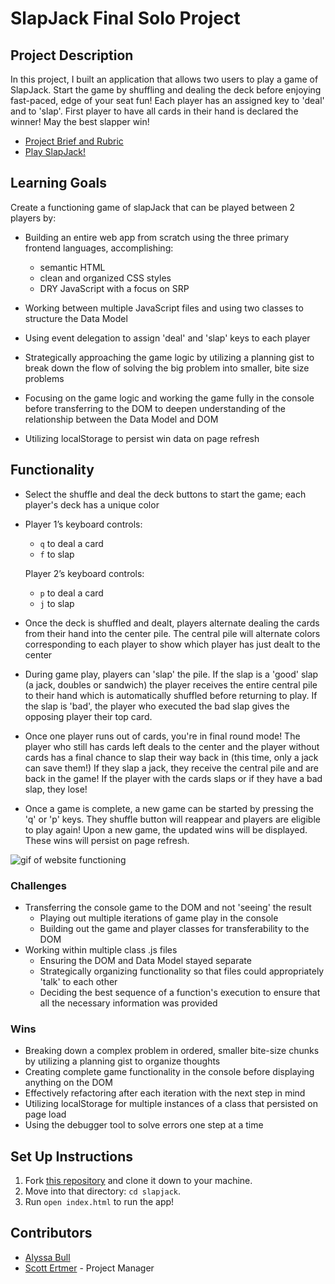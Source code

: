 # SlapJack Final Solo Project

## Project Description

In this project, I built an application that allows two users to play a game of SlapJack. Start the game by shuffling and dealing the deck before enjoying fast-paced, edge of your seat fun! Each player has an assigned key to 'deal' and to 'slap'. First player to have all cards in their hand is declared the winner! May the best slapper win!

- [Project Brief and Rubric](https://frontend.turing.io/projects/module-1/slapjack.html)
- [Play SlapJack!](https://alyssabull.github.io/slapjack/)

## Learning Goals

Create a functioning game of slapJack that can be played between 2 players by:

- Building an entire web app from scratch using the three primary frontend languages, accomplishing:
  - semantic HTML
  - clean and organized CSS styles
  - DRY JavaScript with a focus on SRP

- Working between multiple JavaScript files and using two classes to structure the Data Model
- Using event delegation to assign 'deal' and 'slap' keys to each player

- Strategically approaching the game logic by utilizing a planning gist to break down the flow of solving the big problem into smaller, bite size problems
- Focusing on the game logic and working the game fully in the console before transferring to the DOM to deepen understanding of the relationship between the Data Model and DOM
- Utilizing localStorage to persist win data on page refresh

## Functionality

- Select the shuffle and deal the deck buttons to start the game; each player's deck has a unique color

- Player 1’s keyboard controls:

  - `q` to deal a card
  - `f` to slap

  Player 2’s keyboard controls:

  - `p` to deal a card
  - `j` to slap

- Once the deck is shuffled and dealt, players alternate dealing the cards from their hand into the center pile. The central pile will alternate colors corresponding to each player to show which player has just dealt to the center

- During game play, players can 'slap' the pile. If the slap is a 'good' slap (a jack, doubles or sandwich) the player receives the entire central pile to their hand which is automatically shuffled before returning to play. If the slap is 'bad', the player who executed the bad slap gives the opposing player their top card.

- Once one player runs out of cards, you're in final round mode! The player who still has cards left deals to the center and the player without cards has a final chance to slap their way back in (this time, only a jack can save them!) If they slap a jack, they receive the central pile and are back in the game! If the player with the cards slaps or if they have a bad slap, they lose!

- Once a game is complete, a new game can be started by pressing the 'q' or 'p' keys. They shuffle button will reappear and players are eligible to play again! Upon a new game, the updated wins will be displayed. These wins will persist on page refresh.

![gif of website functioning](https://media.giphy.com/media/oekVvpSoyKhkPe83A1/giphy.gif)

### Challenges

- Transferring the console game to the DOM and not 'seeing' the result
  - Playing out multiple iterations of game play in the console
  - Building out the game and player classes for transferability to the DOM
- Working within multiple class .js files 
  - Ensuring the DOM and Data Model stayed separate
  - Strategically organizing functionality so that files could appropriately 'talk' to each other
  - Deciding the best sequence of a function's execution to ensure that all the necessary information was provided 

### Wins

- Breaking down a complex problem in ordered, smaller bite-size chunks by utilizing a planning gist to organize thoughts
- Creating complete game functionality in the console before displaying anything on the DOM
- Effectively refactoring after each iteration with the next step in mind
- Utilizing localStorage for multiple instances of a class that persisted on page load
- Using the debugger tool to solve errors one step at a time

## Set Up Instructions

1. Fork [this repository](https://github.com/alyssabull/slapjack) and clone it down to your machine.
2. Move into that directory: `cd slapjack`.
3. Run `open index.html` to run the app!

## Contributors

* [Alyssa Bull](https://github.com/alyssabull)
* [Scott Ertmer](https://github.com/sertmer) - Project Manager

